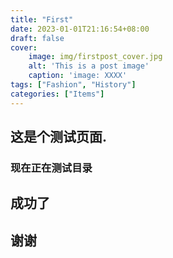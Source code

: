 ```yaml
---
title: "First"
date: 2023-01-01T21:16:54+08:00
draft: false
cover:
    image: img/firstpost_cover.jpg
    alt: 'This is a post image'
    caption: 'image: XXXX'
tags: ["Fashion", "History"]
categories: ["Items"]
---
```


## 这是个测试页面.











### 现在正在测试目录








## 成功了










## 谢谢

